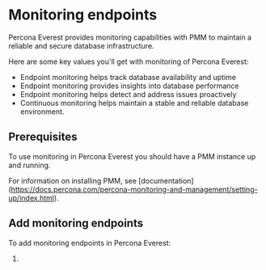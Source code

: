 # Monitoring endpoints

Percona Everest provides monitoring capabilities with PMM to maintain a reliable and secure database infrastructure.

Here are some key values you'll get with monitoring of Percona Everest:

- Endpoint monitoring helps track database availability and uptime
- Endpoint monitoring provides insights into database performance
- Endpoint monitoring helps detect and address issues proactively
- Continuous monitoring helps maintain a stable and reliable database environment.


## Prerequisites

To use monitoring in Percona Everest you should have a PMM instance up and running.

For information on installing PMM, see [documentation] (https://docs.percona.com/percona-monitoring-and-management/setting-up/index.html).

## Add monitoring endpoints

To add monitoring endpoints in Percona Everest:

1. 





